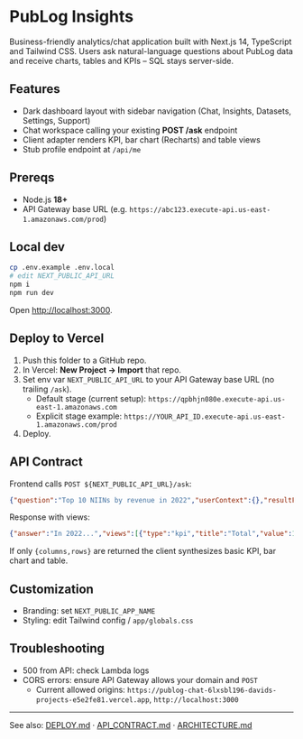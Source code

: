 # PubLog Insights

Business-friendly analytics/chat application built with Next.js 14, TypeScript and Tailwind CSS. Users ask natural-language questions about PubLog data and receive charts, tables and KPIs – SQL stays server-side.

## Features
- Dark dashboard layout with sidebar navigation (Chat, Insights, Datasets, Settings, Support)
- Chat workspace calling your existing **POST /ask** endpoint
- Client adapter renders KPI, bar chart (Recharts) and table views
- Stub profile endpoint at `/api/me`

## Prereqs
- Node.js **18+**
- API Gateway base URL (e.g. `https://abc123.execute-api.us-east-1.amazonaws.com/prod`)

## Local dev
```bash
cp .env.example .env.local
# edit NEXT_PUBLIC_API_URL
npm i
npm run dev
```
Open <http://localhost:3000>.

## Deploy to Vercel
1. Push this folder to a GitHub repo.
2. In Vercel: **New Project → Import** that repo.
3. Set env var `NEXT_PUBLIC_API_URL` to your API Gateway base URL (no trailing `/ask`).
   - Default stage (current setup): `https://qpbhjn080e.execute-api.us-east-1.amazonaws.com`
   - Explicit stage example: `https://YOUR_API_ID.execute-api.us-east-1.amazonaws.com/prod`
4. Deploy.

## API Contract
Frontend calls `POST ${NEXT_PUBLIC_API_URL}/ask`:
```json
{"question":"Top 10 NIINs by revenue in 2022","userContext":{},"resultFormat":"semantic-v1"}
```
Response with views:
```json
{"answer":"In 2022...","views":[{"type":"kpi","title":"Total","value":123}],"raw":{"columns":[],"rows":[]}}
```
If only `{columns,rows}` are returned the client synthesizes basic KPI, bar chart and table.

## Customization
- Branding: set `NEXT_PUBLIC_APP_NAME`
- Styling: edit Tailwind config / `app/globals.css`

## Troubleshooting
- 500 from API: check Lambda logs
- CORS errors: ensure API Gateway allows your domain and `POST`
  - Current allowed origins: `https://publog-chat-6lxsbl196-davids-projects-e5e2fe81.vercel.app`, `http://localhost:3000`

---

See also: [DEPLOY.md](./docs/DEPLOY.md) · [API_CONTRACT.md](./docs/API_CONTRACT.md) · [ARCHITECTURE.md](./docs/ARCHITECTURE.md)
